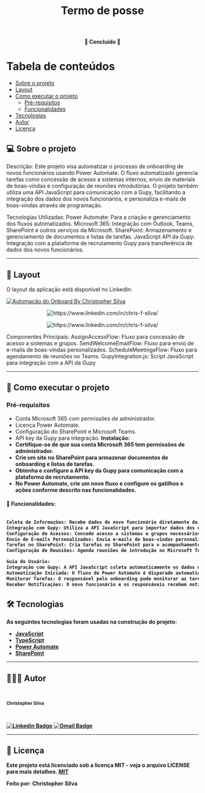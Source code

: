 <h1 align="center">Termo de posse</h1>			
<br>
<h4 align="center"> 🚀 Concluído 🚀 </h4>
	

Tabela de conteúdos
=================
<!--ts-->
   * [Sobre o projeto](#-sobre-o-projeto)
   * [Layout](#-layout)
   * [Como executar o projeto](#-como-executar-o-projeto)
     * [Pré-requisitos](#pré-requisitos)
     * [Funcionalidades](#Funcionalidades:)
   * [Tecnologias](#-tecnologias)
   * [Autor](#-autor)
   * [Licença](#-licença)
<!--te-->


## 💻 Sobre o projeto

Descrição:
Este projeto visa automatizar o processo de onboarding de novos funcionários usando Power Automate. O fluxo automatizado gerencia tarefas como concessão de acesso a sistemas internos, envio de materiais de boas-vindas e configuração de reuniões introdutórias. O projeto também utiliza uma API JavaScript para comunicação com a Gupy, facilitando a integração dos dados dos novos funcionários, e personaliza e-mails de boas-vindas através de programação.

Tecnologias Utilizadas:
Power Automate: Para a criação e gerenciamento dos fluxos automatizados.
Microsoft 365: Integração com Outlook, Teams, SharePoint e outros serviços da Microsoft.
SharePoint: Armazenamento e gerenciamento de documentos e listas de tarefas.
JavaScript API da Gupy: Integração com a plataforma de recrutamento Gupy para transferência de dados dos novos funcionários.

 
---

## 🎨 Layout

O layout da aplicação está disponível no LinkedIn:

<a href="#">
  <img alt="Automação do Onboard By Christopher Silva" src="https://img.shields.io/badge/Acessar%20Layout%20-aqui-%2304D361?style=flat-square">
</a>

<p align="center" style="display: flex; align-items: flex-start; justify-content: center;">
  <img alt="https://www.linkedin.com/in/chris-f-silva/" title="#moments-automacao" src="https://media.licdn.com/dms/image/D4D2DAQFhWADyr73FMA/profile-treasury-image-shrink_1920_1920/0/1704298991106?e=1706036400&v=beta&t=zrYm5i4Sa4wA7v-5fx5w2HYSv32kGRqRlR5zyR3Lc-w" />
</p>
<p align="center" style="display: flex; align-items: flex-start; justify-content: center;">
  <img alt="https://www.linkedin.com/in/chris-f-silva/" title="#moments-automacao" src="https://media.licdn.com/dms/image/D4D2DAQH4VuA7hxM1uw/profile-treasury-image-shrink_800_800/0/1704298974179?e=1706036400&v=beta&t=lgkdphgNnvWQiqKF-svpa_8oziyZEqA5-AEYfHvhqz8" />
</p>

Componentes Principais:
AssignAccessFlow: Fluxo para concessão de acesso a sistemas e grupos.
SendWelcomeEmailFlow: Fluxo para envio de e-mails de boas-vindas personalizados.
ScheduleMeetingsFlow: Fluxo para agendamento de reuniões no Teams.
GupyIntegration.js: Script JavaScript para integração com a API da Gupy

---

## 🚀 Como executar o projeto

### Pré-requisitos

- Conta Microsoft 365 com permissões de administrador.
- Licença Power Automate.
- Configuração do SharePoint e Microsoft Teams.
- API key da Gupy para integração.
<b>Instalação:<b>
- Certifique-se de que sua conta Microsoft 365 tem permissões de administrador.
- Crie um site no SharePoint para armazenar documentos de onboarding e listas de tarefas.
- Obtenha e configure a API key da Gupy para comunicação com a plataforma de recrutamento.
- No Power Automate, crie um novo fluxo e configure os gatilhos e ações conforme descrito nas funcionalidades.

#### 🧭 Funcionalidades:
```bash

Coleta de Informações: Recebe dados do novo funcionário diretamente da Gupy via API.
Integração com Gupy: Utiliza a API JavaScript para importar dados dos novos funcionários da plataforma Gupy.
Configuração de Acessos: Concede acesso a sistemas e grupos necessários.
Envio de E-mails Personalizados: Envia e-mails de boas-vindas personalizados usando programação.
Tarefas no SharePoint: Cria tarefas no SharePoint para o acompanhamento do processo de onboarding.
Configuração de Reuniões: Agenda reuniões de introdução no Microsoft Tea

Guia do Usuário:
Integração com Gupy: A API JavaScript coleta automaticamente os dados do novo funcionário da plataforma Gupy.
Automatização Iniciada: O fluxo de Power Automate é disparado automaticamente ao receber novos dados da Gupy.
Monitorar Tarefas: O responsável pelo onboarding pode monitorar as tarefas no SharePoint.
Receber Notificações: O novo funcionário e os responsáveis recebem notificações por e-mail conforme o processo avança.

```



## 🛠 Tecnologias

As seguintes tecnologias foram usadas na construção do projeto:

-   **[JavaScript](https://www.javascript.com/)** 
-   **[TypeScript](https://www.typescriptlang.org/)** 
-   **[Power Automate](https://www.microsoft.com/pt-br/power-platform/products/power-automate)**
-   **[SharePoint](https://www.microsoft.com/pt-br/microsoft-365/sharepoint/collaboration)**
---

## 🦸🏻‍♂️ Autor

 <br>
  <sub><b><p>Christopher Silva</p></b></sub></a>
 <br />

[![Linkedin Badge](https://img.shields.io/badge/-Christopher%20Silva-blue?style=flat-square&logo=Linkedin&logoColor=white&link=https://www.linkedin.com/in/chris-f-silva//)](https://www.linkedin.com/in/chris-f-silva/) 
[![Gmail Badge](https://img.shields.io/badge/-chrisspfc.silva@gmail.com-c14438?style=flat-square&logo=Gmail&logoColor=white&link=mailto:daniel.rodrigues.soarees@gmail.com)](mailto:chrisspfc.silva@gmail.com)

---

## 📝 Licença

Este projeto está licenciado sob a licença MIT - veja o arquivo LICENSE para mais detalhes. [MIT](./LICENSE)

Feito por: Christopher Silva
